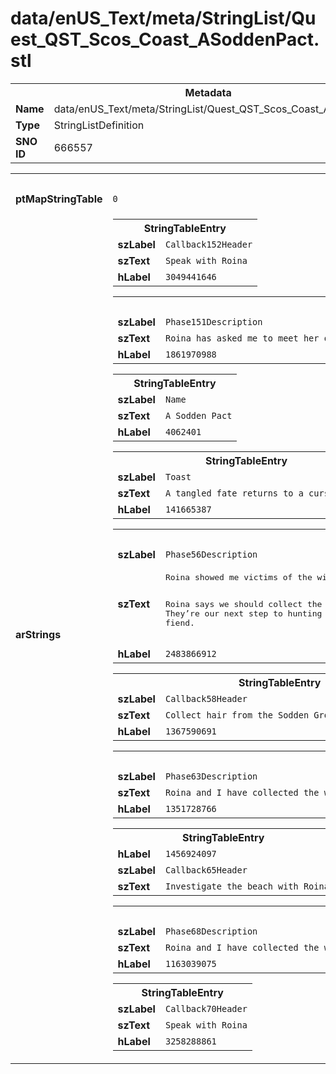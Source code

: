 <h1>data/enUS_Text/meta/StringList/Quest_QST_Scos_Coast_ASoddenPact.stl</h1><table><tr><th colspan="100%">Metadata</th></tr><tr><td><b>Name</b></td><td>data/enUS_Text/meta/StringList/Quest_QST_Scos_Coast_ASoddenPact.stl</td></tr><tr><td><b>Type</b></td><td>StringListDefinition</td></tr><tr><td><b>SNO ID</b></td><td>666557</td></tr></table>

<table><tr><th colspan="100%">Fields</th></tr><tr><td><b>ptMapStringTable</b></td><td><code>0</code></td></tr><tr><td><b>arStrings</b></td><td><table><tr><th colspan="100%">StringTableEntry</th></tr><tr><td><b>szLabel</b></td><td><code>Callback152Header</code></td></tr><tr><td><b>szText</b></td><td><code>Speak with Roina</code></td></tr><tr><td><b>hLabel</b></td><td><code>3049441646</code></td></tr></table>


<table><tr><th colspan="100%">StringTableEntry</th></tr><tr><td><b>szLabel</b></td><td><code>Phase151Description</code></td></tr><tr><td><b>szText</b></td><td><code>Roina has asked me to meet her on the Abandoned Coast in Scosglen to continue tracking down the mysterious creature she calls a "wight."</code></td></tr><tr><td><b>hLabel</b></td><td><code>1861970988</code></td></tr></table>


<table><tr><th colspan="100%">StringTableEntry</th></tr><tr><td><b>szLabel</b></td><td><code>Name</code></td></tr><tr><td><b>szText</b></td><td><code>A Sodden Pact</code></td></tr><tr><td><b>hLabel</b></td><td><code>4062401</code></td></tr></table>


<table><tr><th colspan="100%">StringTableEntry</th></tr><tr><td><b>szLabel</b></td><td><code>Toast</code></td></tr><tr><td><b>szText</b></td><td><code>A tangled fate returns to a cursed shore.</code></td></tr><tr><td><b>hLabel</b></td><td><code>141665387</code></td></tr></table>


<table><tr><th colspan="100%">StringTableEntry</th></tr><tr><td><b>szLabel</b></td><td><code>Phase56Description</code></td></tr><tr><td><b>szText</b></td><td><pre>Roina showed me victims of the wight on the Abandoned Coast, knotted in damp hair. She says the wight will continue to hunt and claim such victims unless we find its lair.

Roina says we should collect the wight’s hair from its victims. They’re our next step to hunting the fiend.</pre></td></tr><tr><td><b>hLabel</b></td><td><code>2483866912</code></td></tr></table>


<table><tr><th colspan="100%">StringTableEntry</th></tr><tr><td><b>szLabel</b></td><td><code>Callback58Header</code></td></tr><tr><td><b>szText</b></td><td><code>Collect hair from the Sodden Growths ({DONE}/{NEEDED})</code></td></tr><tr><td><b>hLabel</b></td><td><code>1367590691</code></td></tr></table>


<table><tr><th colspan="100%">StringTableEntry</th></tr><tr><td><b>szLabel</b></td><td><code>Phase63Description</code></td></tr><tr><td><b>szText</b></td><td><code>Roina and I have collected the wight’s hair from the village. She now wants to scour the beach for any remaining clues to the fiends’ presence here.</code></td></tr><tr><td><b>hLabel</b></td><td><code>1351728766</code></td></tr></table>


<table><tr><th colspan="100%">StringTableEntry</th></tr><tr><td><b>hLabel</b></td><td><code>1456924097</code></td></tr><tr><td><b>szLabel</b></td><td><code>Callback65Header</code></td></tr><tr><td><b>szText</b></td><td><code>Investigate the beach with Roina</code></td></tr></table>


<table><tr><th colspan="100%">StringTableEntry</th></tr><tr><td><b>szLabel</b></td><td><code>Phase68Description</code></td></tr><tr><td><b>szText</b></td><td><code>Roina and I have collected the wight’s hair from the village. She now wants to scour the beach for any remaining clues to the fiends’ presence here.</code></td></tr><tr><td><b>hLabel</b></td><td><code>1163039075</code></td></tr></table>


<table><tr><th colspan="100%">StringTableEntry</th></tr><tr><td><b>szLabel</b></td><td><code>Callback70Header</code></td></tr><tr><td><b>szText</b></td><td><code>Speak with Roina</code></td></tr><tr><td><b>hLabel</b></td><td><code>3258288861</code></td></tr></table>


</td></tr></table>

